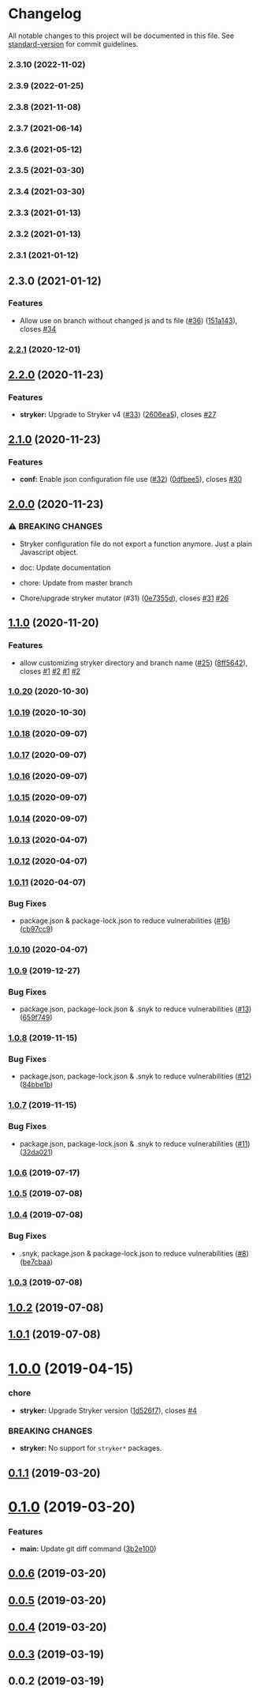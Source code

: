 # Changelog

All notable changes to this project will be documented in this file. See [standard-version](https://github.com/conventional-changelog/standard-version) for commit guidelines.

### 2.3.10 (2022-11-02)

### 2.3.9 (2022-01-25)

### 2.3.8 (2021-11-08)

### 2.3.7 (2021-06-14)

### 2.3.6 (2021-05-12)

### 2.3.5 (2021-03-30)

### 2.3.4 (2021-03-30)

### 2.3.3 (2021-01-13)

### 2.3.2 (2021-01-13)

### 2.3.1 (2021-01-12)

## 2.3.0 (2021-01-12)


### Features

* Allow use on branch without changed js and ts file ([#36](https://github.com/tverhoken/stryker-diff-runner/issues/36)) ([151a143](https://github.com/tverhoken/stryker-diff-runner/commit/151a14341579cab9a36c2d0b78537500d152d41a)), closes [#34](https://github.com/tverhoken/stryker-diff-runner/issues/34)

### [2.2.1](https://github.com/tverhoken/stryker-diff-runner/compare/v2.2.0...v2.2.1) (2020-12-01)

## [2.2.0](https://github.com/tverhoken/stryker-diff-runner/compare/v2.1.0...v2.2.0) (2020-11-23)


### Features

* **stryker:** Upgrade to Stryker v4 ([#33](https://github.com/tverhoken/stryker-diff-runner/issues/33)) ([2606ea5](https://github.com/tverhoken/stryker-diff-runner/commit/2606ea52b78d8b4bf988423060166615a8babb0f)), closes [#27](https://github.com/tverhoken/stryker-diff-runner/issues/27)

## [2.1.0](https://github.com/tverhoken/stryker-diff-runner/compare/v2.0.0...v2.1.0) (2020-11-23)


### Features

* **conf:** Enable json configuration file use ([#32](https://github.com/tverhoken/stryker-diff-runner/issues/32)) ([0dfbee5](https://github.com/tverhoken/stryker-diff-runner/commit/0dfbee5d2ca96f9c2a7b7bc5fbef1fb837eed5e7)), closes [#30](https://github.com/tverhoken/stryker-diff-runner/issues/30)

## [2.0.0](https://github.com/tverhoken/stryker-diff-runner/compare/v1.1.0...v2.0.0) (2020-11-23)


### ⚠ BREAKING CHANGES

* Stryker configuration file do not export a function anymore. Just a plain Javascript object.

* doc: Update documentation

* chore: Update from master branch

* Chore/upgrade stryker mutator (#31) ([0e7355d](https://github.com/tverhoken/stryker-diff-runner/commit/0e7355deac32a731dc555135bdc84bd7718c6a17)), closes [#31](https://github.com/tverhoken/stryker-diff-runner/issues/31) [#26](https://github.com/tverhoken/stryker-diff-runner/issues/26)

## [1.1.0](https://github.com/tverhoken/stryker-diff-runner/compare/v1.0.20...v1.1.0) (2020-11-20)


### Features

* allow customizing stryker directory and branch name ([#25](https://github.com/tverhoken/stryker-diff-runner/issues/25)) ([8ff5642](https://github.com/tverhoken/stryker-diff-runner/commit/8ff564201b817e727e7409aba9aae1356a183eab)), closes [#1](https://github.com/tverhoken/stryker-diff-runner/issues/1) [#2](https://github.com/tverhoken/stryker-diff-runner/issues/2) [#1](https://github.com/tverhoken/stryker-diff-runner/issues/1) [#2](https://github.com/tverhoken/stryker-diff-runner/issues/2)

### [1.0.20](https://github.com/tverhoken/stryker-diff-runner/compare/v1.0.19...v1.0.20) (2020-10-30)

### [1.0.19](https://github.com/tverhoken/stryker-diff-runner/compare/v1.0.18...v1.0.19) (2020-10-30)

### [1.0.18](https://github.com/tverhoken/stryker-diff-runner/compare/v1.0.17...v1.0.18) (2020-09-07)

### [1.0.17](https://github.com/tverhoken/stryker-diff-runner/compare/v1.0.16...v1.0.17) (2020-09-07)

### [1.0.16](https://github.com/tverhoken/stryker-diff-runner/compare/v1.0.15...v1.0.16) (2020-09-07)

### [1.0.15](https://github.com/tverhoken/stryker-diff-runner/compare/v1.0.14...v1.0.15) (2020-09-07)



### [1.0.14](https://github.com/tverhoken/stryker-diff-runner/compare/v1.0.13...v1.0.14) (2020-09-07)



### [1.0.13](https://github.com/tverhoken/stryker-diff-runner/compare/v1.0.12...v1.0.13) (2020-04-07)



### [1.0.12](https://github.com/tverhoken/stryker-diff-runner/compare/v1.0.11...v1.0.12) (2020-04-07)



### [1.0.11](https://github.com/tverhoken/stryker-diff-runner/compare/v1.0.10...v1.0.11) (2020-04-07)


### Bug Fixes

* package.json & package-lock.json to reduce vulnerabilities ([#16](https://github.com/tverhoken/stryker-diff-runner/issues/16)) ([cb97cc9](https://github.com/tverhoken/stryker-diff-runner/commit/cb97cc9))



### [1.0.10](https://github.com/tverhoken/stryker-diff-runner/compare/v1.0.9...v1.0.10) (2020-04-07)



### [1.0.9](https://github.com/tverhoken/stryker-diff-runner/compare/v1.0.8...v1.0.9) (2019-12-27)


### Bug Fixes

* package.json, package-lock.json & .snyk to reduce vulnerabilities ([#13](https://github.com/tverhoken/stryker-diff-runner/issues/13)) ([659f749](https://github.com/tverhoken/stryker-diff-runner/commit/659f749))



### [1.0.8](https://github.com/tverhoken/stryker-diff-runner/compare/v1.0.7...v1.0.8) (2019-11-15)


### Bug Fixes

* package.json, package-lock.json & .snyk to reduce vulnerabilities ([#12](https://github.com/tverhoken/stryker-diff-runner/issues/12)) ([84bbe1b](https://github.com/tverhoken/stryker-diff-runner/commit/84bbe1b))



### [1.0.7](https://github.com/tverhoken/stryker-diff-runner/compare/v1.0.6...v1.0.7) (2019-11-15)


### Bug Fixes

* package.json, package-lock.json & .snyk to reduce vulnerabilities ([#11](https://github.com/tverhoken/stryker-diff-runner/issues/11)) ([32da021](https://github.com/tverhoken/stryker-diff-runner/commit/32da021))



### [1.0.6](https://github.com/tverhoken/stryker-diff-runner/compare/v1.0.5...v1.0.6) (2019-07-17)



### [1.0.5](https://github.com/tverhoken/stryker-diff-runner/compare/v1.0.4...v1.0.5) (2019-07-08)



### [1.0.4](https://github.com/tverhoken/stryker-diff-runner/compare/v1.0.3...v1.0.4) (2019-07-08)


### Bug Fixes

* .snyk, package.json & package-lock.json to reduce vulnerabilities ([#8](https://github.com/tverhoken/stryker-diff-runner/issues/8)) ([be7cbaa](https://github.com/tverhoken/stryker-diff-runner/commit/be7cbaa))



### [1.0.3](https://github.com/tverhoken/stryker-diff-runner/compare/v1.0.2...v1.0.3) (2019-07-08)



## [1.0.2](https://github.com/tverhoken/stryker-diff-runner/compare/v1.0.1...v1.0.2) (2019-07-08)



## [1.0.1](https://github.com/tverhoken/stryker-diff-runner/compare/v1.0.0...v1.0.1) (2019-07-08)



# [1.0.0](https://github.com/tverhoken/stryker-diff-runner/compare/v0.1.1...v1.0.0) (2019-04-15)


### chore

* **stryker:** Upgrade Stryker version ([1d526f7](https://github.com/tverhoken/stryker-diff-runner/commit/1d526f7)), closes [#4](https://github.com/tverhoken/stryker-diff-runner/issues/4)


### BREAKING CHANGES

* **stryker:** No support for `stryker*` packages.



## [0.1.1](https://github.com/tverhoken/stryker-diff-runner/compare/v0.1.0...v0.1.1) (2019-03-20)



# [0.1.0](https://github.com/tverhoken/stryker-diff-runner/compare/v0.0.6...v0.1.0) (2019-03-20)


### Features

* **main:** Update git diff command ([3b2e100](https://github.com/tverhoken/stryker-diff-runner/commit/3b2e100))



## [0.0.6](https://github.com/tverhoken/stryker-diff-runner/compare/v0.0.5...v0.0.6) (2019-03-20)



## [0.0.5](https://github.com/tverhoken/stryker-diff-runner/compare/v0.0.4...v0.0.5) (2019-03-20)



## [0.0.4](https://github.com/tverhoken/stryker-diff-runner/compare/v0.0.2...v0.0.4) (2019-03-20)



## [0.0.3](https://github.com/tverhoken/stryker-diff-runner/compare/v0.0.2...v0.0.3) (2019-03-19)



## 0.0.2 (2019-03-19)
